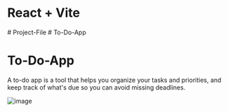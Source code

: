 # React + Vite
#   P r o j e c t - F i l e 
#   T o - D o - A p p 

<h1>To-Do-App</h1>
<p>A to-do app is a tool that helps you organize your tasks and priorities, and keep track of what's due so you can avoid missing deadlines.</p>
<img src="https://www.freepik.com/free-vector/colorful-todo-list-illustration_279811520.htm#query=todo%20list&position=2&from_view=keyword&track=ais_hybrid&uuid=87823613-592f-490b-add0-04371f316641" alt="image">
 
 
